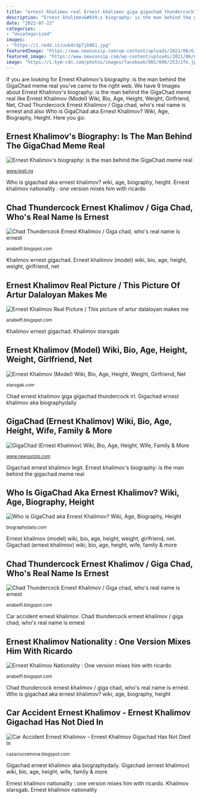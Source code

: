 ```yaml
---
title: "ernest khalimov real Ernest khalimov giga gigachad thundercock"
description: "Ernest khalimov&#039;s biography: is the man behind the gigachad meme real"
date: "2022-07-22"
categories:
- "Uncategorized"
images:
- "https://i.redd.it/uub4rdp7jb961.jpg"
featuredImage: "https://www.newsunzip.com/wp-content/uploads/2021/06/GigaChad-with-his-friends-300x229.jpg"
featured_image: "https://www.newsunzip.com/wp-content/uploads/2021/06/GigaChad-with-his-friends-300x229.jpg"
image: "https://i.kym-cdn.com/photos/images/facebook/001/896/253/2fe.jpg"
---
```


If you are looking for Ernest Khalimov&#039;s biography: is the man behind the GigaChad meme real you've came to the right web. We have 9 Images about Ernest Khalimov&#039;s biography: is the man behind the GigaChad meme real like Ernest Khalimov (Model) Wiki, Bio, Age, Height, Weight, Girlfriend, Net, Chad Thundercock Ernest Khalimov / Giga chad, who&#039;s real name is ernest and also Who is GigaChad aka Ernest Khalimov? Wiki, Age, Biography, Height. Here you go:

## Ernest Khalimov&#039;s Biography: Is The Man Behind The GigaChad Meme Real

![Ernest Khalimov&#039;s biography: is the man behind the GigaChad meme real](https://netstorage-legit.akamaized.net/images/229b7eeceb161bd0.png "Ernest khalimov (model) wiki, bio, age, height, weight, girlfriend, net")

<small>www.legit.ng</small>

Who is gigachad aka ernest khalimov? wiki, age, biography, height. Ernest khalimov nationality : one version mixes him with ricardo

## Chad Thundercock Ernest Khalimov / Giga Chad, Who&#039;s Real Name Is Ernest

![Chad Thundercock Ernest Khalimov / Giga chad, who&#039;s real name is ernest](https://pics.me.me/thumb_sleekntears-gigachad-najlepsze-znaleziska-i-wpisy-o-gigachad-w-50110446.png "Chad thundercock ernest khalimov / giga chad, who&#039;s real name is ernest")

<small>anabelfl.blogspot.com</small>

Khalimov ernest gigachad. Ernest khalimov (model) wiki, bio, age, height, weight, girlfriend, net

## Ernest Khalimov Real Picture / This Picture Of Artur Dalaloyan Makes Me

![Ernest Khalimov Real Picture / This picture of artur dalaloyan makes me](https://lh6.googleusercontent.com/proxy/JcHnnPJrtEVHz-LVaI5JhQk-vGIQi54cKVwkIMdkUaTVUmPRyFmvVOawr2VhGxKyU2_n_dSJ16cJUZ-SUO5snqecyN9Lud_09Dwt3vfiXWaw4mU=w1200-h630-p-k-no-nu "Ernest khalimov giga gigachad thundercock")

<small>anabelfl.blogspot.com</small>

Khalimov ernest gigachad. Khalimov starsgab

## Ernest Khalimov (Model) Wiki, Bio, Age, Height, Weight, Girlfriend, Net

![Ernest Khalimov (Model) Wiki, Bio, Age, Height, Weight, Girlfriend, Net](https://starsgab.com/wp-content/uploads/2021/07/187743887_477808260197844_1271091752408709440_n-300x300.jpg "Ernest khalimov real picture / this picture of artur dalaloyan makes me")

<small>starsgab.com</small>

Chad ernest khalimov giga gigachad thundercock irl. Gigachad ernest khalimov aka biographydaily

## GigaChad (Ernest Khalimov) Wiki, Bio, Age, Height, Wife, Family &amp; More

![GigaChad (Ernest Khalimov) Wiki, Bio, Age, Height, Wife, Family &amp; More](https://www.newsunzip.com/wp-content/uploads/2021/06/GigaChad-with-his-friends-300x229.jpg "Car accident ernest khalimov")

<small>www.newsunzip.com</small>

Gigachad ernest khalimov legit. Ernest khalimov&#039;s biography: is the man behind the gigachad meme real

## Who Is GigaChad Aka Ernest Khalimov? Wiki, Age, Biography, Height

![Who is GigaChad aka Ernest Khalimov? Wiki, Age, Biography, Height](https://biographydaily.com/wp-content/uploads/2021/06/GigaChad-2-768x384.jpg "Ernest khalimov nationality : one version mixes him with ricardo")

<small>biographydaily.com</small>

Ernest khalimov (model) wiki, bio, age, height, weight, girlfriend, net. Gigachad (ernest khalimov) wiki, bio, age, height, wife, family &amp; more

## Chad Thundercock Ernest Khalimov / Giga Chad, Who&#039;s Real Name Is Ernest

![Chad Thundercock Ernest Khalimov / Giga chad, who&#039;s real name is ernest](https://i.kym-cdn.com/photos/images/facebook/001/896/253/2fe.jpg "Ernest khalimov (model) wiki, bio, age, height, weight, girlfriend, net")

<small>anabelfl.blogspot.com</small>

Car accident ernest khalimov. Chad thundercock ernest khalimov / giga chad, who&#039;s real name is ernest

## Ernest Khalimov Nationality : One Version Mixes Him With Ricardo

![Ernest Khalimov Nationality : One version mixes him with ricardo](https://i.redd.it/uub4rdp7jb961.jpg "Ernest khalimov nationality : one version mixes him with ricardo")

<small>anabelfl.blogspot.com</small>

Chad thundercock ernest khalimov / giga chad, who&#039;s real name is ernest. Who is gigachad aka ernest khalimov? wiki, age, biography, height

## Car Accident Ernest Khalimov - Ernest Khalimov Gigachad Has Not Died In

![Car Accident Ernest Khalimov - Ernest Khalimov Gigachad Has Not Died In](https://i.ytimg.com/vi/jm6gSuTivSM/maxresdefault.jpg "Khalimov ernest gigachad")

<small>cazaciucramona.blogspot.com</small>

Gigachad ernest khalimov aka biographydaily. Gigachad (ernest khalimov) wiki, bio, age, height, wife, family &amp; more

Ernest khalimov nationality : one version mixes him with ricardo. Khalimov starsgab. Ernest khalimov nationality
